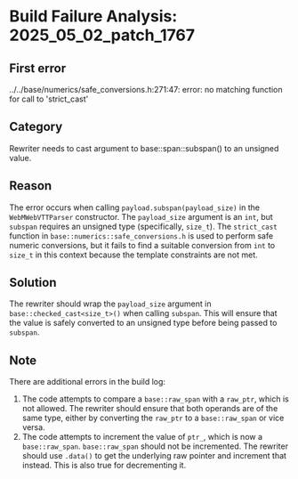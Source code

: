 # Build Failure Analysis: 2025_05_02_patch_1767

## First error

../../base/numerics/safe_conversions.h:271:47: error: no matching function for call to 'strict_cast'

## Category
Rewriter needs to cast argument to base::span::subspan() to an unsigned value.

## Reason
The error occurs when calling `payload.subspan(payload_size)` in the `WebMWebVTTParser` constructor. The `payload_size` argument is an `int`, but `subspan` requires an unsigned type (specifically, `size_t`). The `strict_cast` function in `base::numerics::safe_conversions.h` is used to perform safe numeric conversions, but it fails to find a suitable conversion from `int` to `size_t` in this context because the template constraints are not met.

## Solution
The rewriter should wrap the `payload_size` argument in `base::checked_cast<size_t>()` when calling `subspan`. This will ensure that the value is safely converted to an unsigned type before being passed to `subspan`.

## Note
There are additional errors in the build log:
1.  The code attempts to compare a `base::raw_span` with a `raw_ptr`, which is not allowed. The rewriter should ensure that both operands are of the same type, either by converting the `raw_ptr` to a `base::raw_span` or vice versa.
2.  The code attempts to increment the value of `ptr_`, which is now a `base::raw_span`. `base::raw_span` should not be incremented. The rewriter should use `.data()` to get the underlying raw pointer and increment that instead. This is also true for decrementing it.